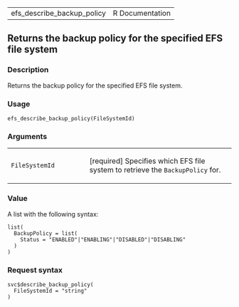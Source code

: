 <table style="width: 100%;">
<tbody>
<tr class="odd">
<td>efs_describe_backup_policy</td>
<td style="text-align: right;">R Documentation</td>
</tr>
</tbody>
</table>

## Returns the backup policy for the specified EFS file system

### Description

Returns the backup policy for the specified EFS file system.

### Usage

    efs_describe_backup_policy(FileSystemId)

### Arguments

<table>
<colgroup>
<col style="width: 35%" />
<col style="width: 65%" />
</colgroup>
<tbody>
<tr class="odd">
<td><code
id="efs_describe_backup_policy_:_FileSystemId">FileSystemId</code></td>
<td><p>[required] Specifies which EFS file system to retrieve the
<code>BackupPolicy</code> for.</p></td>
</tr>
</tbody>
</table>

### Value

A list with the following syntax:

    list(
      BackupPolicy = list(
        Status = "ENABLED"|"ENABLING"|"DISABLED"|"DISABLING"
      )
    )

### Request syntax

    svc$describe_backup_policy(
      FileSystemId = "string"
    )
